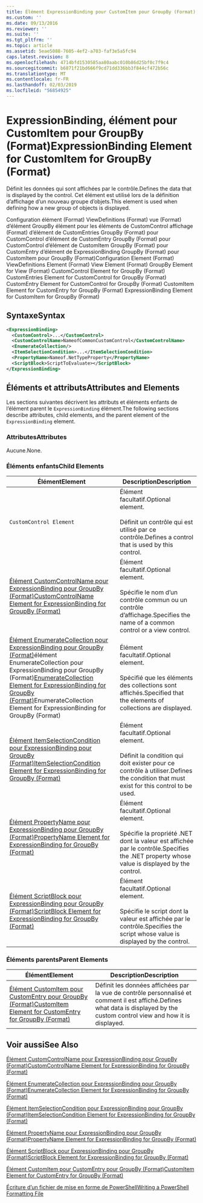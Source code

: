 ```yaml
---
title: Élément ExpressionBinding pour CustomItem pour GroupBy (Format) | Microsoft Docs
ms.custom: ''
ms.date: 09/13/2016
ms.reviewer: ''
ms.suite: ''
ms.tgt_pltfrm: ''
ms.topic: article
ms.assetid: 5eae5088-7605-4ef2-a703-faf3e5a5fc94
caps.latest.revision: 8
ms.openlocfilehash: 4714bfd1530585aa80aabc010b86d25bf0c7f9c4
ms.sourcegitcommit: b6871f21bd666f9cd71dd336bb3f844cf472b56c
ms.translationtype: MT
ms.contentlocale: fr-FR
ms.lasthandoff: 02/03/2019
ms.locfileid: "56854925"
---
```

# <a name="expressionbinding-element-for-customitem-for-groupby-format"></a><span data-ttu-id="b28d5-102">ExpressionBinding, élément pour CustomItem pour GroupBy (Format)</span><span class="sxs-lookup"><span data-stu-id="b28d5-102">ExpressionBinding Element for CustomItem for GroupBy (Format)</span></span>

<span data-ttu-id="b28d5-103">Définit les données qui sont affichées par le contrôle.</span><span class="sxs-lookup"><span data-stu-id="b28d5-103">Defines the data that is displayed by the control.</span></span> <span data-ttu-id="b28d5-104">Cet élément est utilisé lors de la définition d’affichage d’un nouveau groupe d’objets.</span><span class="sxs-lookup"><span data-stu-id="b28d5-104">This element is used when defining how a new group of objects is displayed.</span></span>

<span data-ttu-id="b28d5-105">Configuration élément (Format) ViewDefinitions (Format) vue (Format) d’élément GroupBy élément pour les éléments de CustomControl affichage (Format) d’élément de CustomEntries GroupBy (Format) pour CustomControl d’élément de CustomEntry GroupBy (Format) pour CustomControl d’élément de CustomItem GroupBy (Format) pour CustomEntry d’élément de ExpressionBinding GroupBy (Format) pour CustomItem pour GroupBy (Format)</span><span class="sxs-lookup"><span data-stu-id="b28d5-105">Configuration Element (Format) ViewDefinitions Element (Format) View Element (Format) GroupBy Element for View (Format) CustomControl Element for GroupBy (Format) CustomEntries Element for CustomControl for GroupBy (Format) CustomEntry Element for CustomControl for GroupBy (Format) CustomItem Element for CustomEntry for GroupBy (Format) ExpressionBinding Element for CustomItem for GroupBy (Format)</span></span>

## <a name="syntax"></a><span data-ttu-id="b28d5-106">Syntaxe</span><span class="sxs-lookup"><span data-stu-id="b28d5-106">Syntax</span></span>

```xml
<ExpressionBinding>
  <CustomControl>...</CustomControl>
  <CustomControlName>NameofCommonCustomControl</CustomControlName>
  <EnumerateCollection/>
  <ItemSelectionCondition>...</ItemSelectionCondition>
  <PropertyName>Nameof.NetTypeProperty</PropertyName>
  <ScriptBlock>ScriptToEvaluate></ScriptBlock>
</ExpressionBinding>
```

## <a name="attributes-and-elements"></a><span data-ttu-id="b28d5-107">Éléments et attributs</span><span class="sxs-lookup"><span data-stu-id="b28d5-107">Attributes and Elements</span></span>

<span data-ttu-id="b28d5-108">Les sections suivantes décrivent les attributs et éléments enfants de l’élément parent le `ExpressionBinding` élément.</span><span class="sxs-lookup"><span data-stu-id="b28d5-108">The following sections describe attributes, child elements, and the parent element of the `ExpressionBinding` element.</span></span>

### <a name="attributes"></a><span data-ttu-id="b28d5-109">Attributes</span><span class="sxs-lookup"><span data-stu-id="b28d5-109">Attributes</span></span>

<span data-ttu-id="b28d5-110">Aucune.</span><span class="sxs-lookup"><span data-stu-id="b28d5-110">None.</span></span>

### <a name="child-elements"></a><span data-ttu-id="b28d5-111">Éléments enfants</span><span class="sxs-lookup"><span data-stu-id="b28d5-111">Child Elements</span></span>

|<span data-ttu-id="b28d5-112">Élément</span><span class="sxs-lookup"><span data-stu-id="b28d5-112">Element</span></span>|<span data-ttu-id="b28d5-113">Description</span><span class="sxs-lookup"><span data-stu-id="b28d5-113">Description</span></span>|
|-------------|-----------------|
|`CustomControl Element`|<span data-ttu-id="b28d5-114">Élément facultatif.</span><span class="sxs-lookup"><span data-stu-id="b28d5-114">Optional element.</span></span><br /><br /> <span data-ttu-id="b28d5-115">Définit un contrôle qui est utilisé par ce contrôle.</span><span class="sxs-lookup"><span data-stu-id="b28d5-115">Defines a control that is used by this control.</span></span>|
|[<span data-ttu-id="b28d5-116">Élément CustomControlName pour ExpressionBinding pour GroupBy (Format)</span><span class="sxs-lookup"><span data-stu-id="b28d5-116">CustomControlName Element for ExpressionBinding for GroupBy (Format)</span></span>](./customcontrolname-element-for-expressionbinding-for-groupby-format.md)|<span data-ttu-id="b28d5-117">Élément facultatif.</span><span class="sxs-lookup"><span data-stu-id="b28d5-117">Optional element.</span></span><br /><br /> <span data-ttu-id="b28d5-118">Spécifie le nom d’un contrôle commun ou un contrôle d’affichage.</span><span class="sxs-lookup"><span data-stu-id="b28d5-118">Specifies the name of a common control or a view control.</span></span>|
|<span data-ttu-id="b28d5-119">[Élément EnumerateCollection pour ExpressionBinding pour GroupBy (Format)](./enumeratecollection-element-for-expressionbinding-for-groupby-format.md)élément EnumerateCollection pour ExpressionBinding pour GroupBy (Format)</span><span class="sxs-lookup"><span data-stu-id="b28d5-119">[EnumerateCollection Element for ExpressionBinding for GroupBy (Format)](./enumeratecollection-element-for-expressionbinding-for-groupby-format.md)EnumerateCollection Element for ExpressionBinding for GroupBy (Format)</span></span>|<span data-ttu-id="b28d5-120">Élément facultatif.</span><span class="sxs-lookup"><span data-stu-id="b28d5-120">Optional element.</span></span><br /><br /> <span data-ttu-id="b28d5-121">Spécifié que les éléments des collections sont affichés.</span><span class="sxs-lookup"><span data-stu-id="b28d5-121">Specified that the elements of collections are displayed.</span></span>|
|[<span data-ttu-id="b28d5-122">Élément ItemSelectionCondition pour ExpressionBinding pour GroupBy (Format)</span><span class="sxs-lookup"><span data-stu-id="b28d5-122">ItemSelectionCondition Element for ExpressionBinding for GroupBy (Format)</span></span>](./itemselectioncondition-element-for-expressionbinding-for-groupby-format.md)|<span data-ttu-id="b28d5-123">Élément facultatif.</span><span class="sxs-lookup"><span data-stu-id="b28d5-123">Optional element.</span></span><br /><br /> <span data-ttu-id="b28d5-124">Définit la condition qui doit exister pour ce contrôle à utiliser.</span><span class="sxs-lookup"><span data-stu-id="b28d5-124">Defines the condition that must exist for this control to be used.</span></span>|
|[<span data-ttu-id="b28d5-125">Élément PropertyName pour ExpressionBinding pour GroupBy (Format)</span><span class="sxs-lookup"><span data-stu-id="b28d5-125">PropertyName Element for ExpressionBinding for GroupBy (Format)</span></span>](./propertyname-element-for-expressionbinding-for-groupby-format.md)|<span data-ttu-id="b28d5-126">Élément facultatif.</span><span class="sxs-lookup"><span data-stu-id="b28d5-126">Optional element.</span></span><br /><br /> <span data-ttu-id="b28d5-127">Spécifie la propriété .NET dont la valeur est affichée par le contrôle.</span><span class="sxs-lookup"><span data-stu-id="b28d5-127">Specifies the .NET property whose value is displayed by the control.</span></span>|
|[<span data-ttu-id="b28d5-128">Élément ScriptBlock pour ExpressionBinding pour GroupBy (Format)</span><span class="sxs-lookup"><span data-stu-id="b28d5-128">ScriptBlock Element for ExpressionBinding for GroupBy (Format)</span></span>](./scriptblock-element-for-expressionbinding-for-groupby-format.md)|<span data-ttu-id="b28d5-129">Élément facultatif.</span><span class="sxs-lookup"><span data-stu-id="b28d5-129">Optional element.</span></span><br /><br /> <span data-ttu-id="b28d5-130">Spécifie le script dont la valeur est affichée par le contrôle.</span><span class="sxs-lookup"><span data-stu-id="b28d5-130">Specifies the script whose value is displayed by the control.</span></span>|

### <a name="parent-elements"></a><span data-ttu-id="b28d5-131">Éléments parents</span><span class="sxs-lookup"><span data-stu-id="b28d5-131">Parent Elements</span></span>

|<span data-ttu-id="b28d5-132">Élément</span><span class="sxs-lookup"><span data-stu-id="b28d5-132">Element</span></span>|<span data-ttu-id="b28d5-133">Description</span><span class="sxs-lookup"><span data-stu-id="b28d5-133">Description</span></span>|
|-------------|-----------------|
|[<span data-ttu-id="b28d5-134">Élément CustomItem pour CustomEntry pour GroupBy (Format)</span><span class="sxs-lookup"><span data-stu-id="b28d5-134">CustomItem Element for CustomEntry for GroupBy (Format)</span></span>](./customitem-element-for-customentry-for-groupby-format.md)|<span data-ttu-id="b28d5-135">Définit les données affichées par la vue de contrôle personnalisé et comment il est affiché.</span><span class="sxs-lookup"><span data-stu-id="b28d5-135">Defines what data is displayed by the custom control view and how it is displayed.</span></span>|

## <a name="see-also"></a><span data-ttu-id="b28d5-136">Voir aussi</span><span class="sxs-lookup"><span data-stu-id="b28d5-136">See Also</span></span>

[<span data-ttu-id="b28d5-137">Élément CustomControlName pour ExpressionBinding pour GroupBy (Format)</span><span class="sxs-lookup"><span data-stu-id="b28d5-137">CustomControlName Element for ExpressionBinding for GroupBy (Format)</span></span>](./customcontrolname-element-for-expressionbinding-for-groupby-format.md)

[<span data-ttu-id="b28d5-138">Élément EnumerateCollection pour ExpressionBinding pour GroupBy (Format)</span><span class="sxs-lookup"><span data-stu-id="b28d5-138">EnumerateCollection Element for ExpressionBinding for GroupBy (Format)</span></span>](./enumeratecollection-element-for-expressionbinding-for-groupby-format.md)

[<span data-ttu-id="b28d5-139">Élément ItemSelectionCondition pour ExpressionBinding pour GroupBy (Format)</span><span class="sxs-lookup"><span data-stu-id="b28d5-139">ItemSelectionCondition Element for ExpressionBinding for GroupBy (Format)</span></span>](./itemselectioncondition-element-for-expressionbinding-for-groupby-format.md)

[<span data-ttu-id="b28d5-140">Élément PropertyName pour ExpressionBinding pour GroupBy (Format)</span><span class="sxs-lookup"><span data-stu-id="b28d5-140">PropertyName Element for ExpressionBinding for GroupBy (Format)</span></span>](./propertyname-element-for-expressionbinding-for-groupby-format.md)

[<span data-ttu-id="b28d5-141">Élément ScriptBlock pour ExpressionBinding pour GroupBy (Format)</span><span class="sxs-lookup"><span data-stu-id="b28d5-141">ScriptBlock Element for ExpressionBinding for GroupBy (Format)</span></span>](./scriptblock-element-for-expressionbinding-for-groupby-format.md)

[<span data-ttu-id="b28d5-142">Élément CustomItem pour CustomEntry pour GroupBy (Format)</span><span class="sxs-lookup"><span data-stu-id="b28d5-142">CustomItem Element for CustomEntry for GroupBy (Format)</span></span>](./customitem-element-for-customentry-for-groupby-format.md)

[<span data-ttu-id="b28d5-143">Écriture d’un fichier de mise en forme de PowerShell</span><span class="sxs-lookup"><span data-stu-id="b28d5-143">Writing a PowerShell Formatting File</span></span>](./writing-a-powershell-formatting-file.md)
